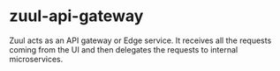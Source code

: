 # zuul-api-gateway
Zuul acts as an API gateway or Edge service. It receives all the requests coming from the UI and then delegates the requests to internal microservices.
